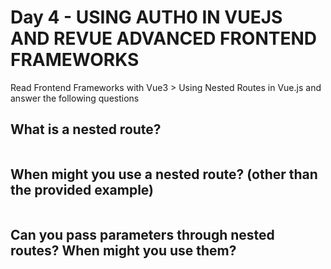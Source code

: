# Day 4 - USING AUTH0 IN VUEJS AND REVUE ADVANCED FRONTEND FRAMEWORKS

Read Frontend Frameworks with Vue3 > Using Nested Routes in Vue.js and answer the following questions

## What is a nested route?
```

```

## When might you use a nested route? (other than the provided example)
```

```

## Can you pass parameters through nested routes? When might you use them?
```

```
